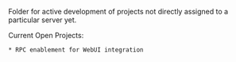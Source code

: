 Folder for active development of projects not directly assigned to a particular server yet.


Current Open Projects:

	* RPC enablement for WebUI integration
